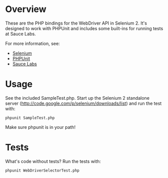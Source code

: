 # Overview

These are the PHP bindings for the WebDriver API in Selenium 2. It's designed to work with PHPUnit and includes some built-ins for running tests at Sauce Labs.

For more information, see:
* [Selenium](http://code.google.com/p/selenium/)
* [PHPUnit](https://github.com/sebastianbergmann/phpunit/)
* [Sauce Labs](https://saucelabs.com/)

# Usage

See the included SampleTest.php. Start up the Selenium 2 standalone server (http://code.google.com/p/selenium/downloads/list) and run the test with:

    phpunit SampleTest.php

Make sure phpunit is in your path!

# Tests

What's code without tests? Run the tests with:

    phpunit WebDriverSelectorTest.php